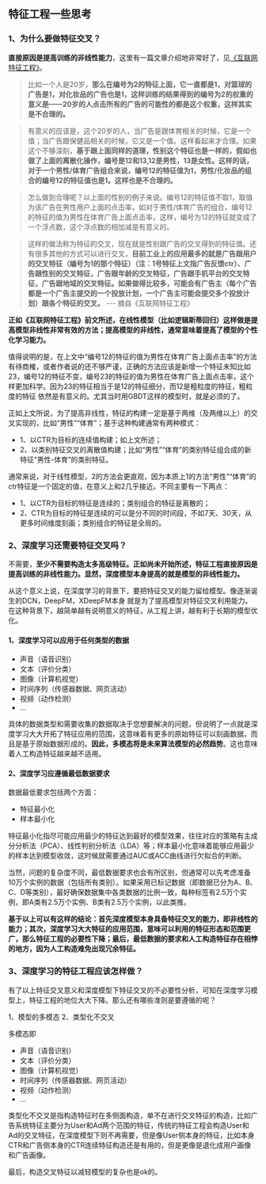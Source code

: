 ## 特征工程一些思考

### 1、为什么要做特征交叉？
**直接原因是提高训练的非线性能力**，这里有一篇文章介绍地非常好了，见[《互联网特征工程》](https://blog.csdn.net/mytestmy/article/details/19088827)。

> 比如一个人是20岁，**那么在编号为2的特征上面，它一直都是1，对篮球的广告是1，对化妆品的广告也是1，这样训练的结果得到的编号为2的权重的意义是——20岁的人点击所有的广告的可能性的都是这个权重，这样其实是不合理的。**  

>有意义的应该是，这个20岁的人，当广告是跟体育相关的时候，它是一个值；当广告跟保健品相关的时候，它又是一个值。这样看起来才合理。如果这个不够深刻，**基于跟上面同样的道理，性别这个特征也是一样的，假如也做了上面的离散化操作，编号是12和13,12是男性，13是女性。这样的话，对于一个男性/体育广告组合来说，编号12的特征值为1，男性/化妆品的组合的编号12的特征值也是1。这样也是不合理的。**  

>怎么做到合理呢？以上面的性别的例子来说。编号12的特征值不取1，取值为该广告在男性用户上面的点击率，如对于男性/体育广告的组合，编号12的特征的值为男性在体育广告上面点击率，这样，编号为12的特征就变成了一个浮点数，这个浮点数的相加减是有意义的。  

>这样的做法称为特征的交叉，现在就是性别跟广告的交叉得到的特征值。还有很多其他的方式可以进行交叉，**目前工业上的应用最多的就是广告跟用户的交叉特征（编号为1的那个特征）（注：1号特征上文指广告反馈ctr）、广告跟性别的交叉特征，广告跟年龄的交叉特征，广告跟手机平台的交叉特征，广告跟地域的交叉特征。如果做得比较多，可能会有广告主（每个广告都是一个广告主提交的一个投放计划，一个广告主可能会提交多个投放计划）跟各个特征的交叉。**   --- 摘自《互联网特征工程》

**正如《互联网特征工程》前文所述，在线性模型（比如逻辑斯蒂回归）这样做是提高模型非线性非常有效的方法；提高模型的非线性，通常意味着提高了模型的个性化学习能力。**

值得说明的是，在上文中“编号12的特征的值为男性在体育广告上面点击率”的方法有待商榷，或者作者说的还不够严谨，正确的方法应该是新增一个特征未知比如23，编号12的特征不变，编号23的特征的值为男性在体育广告上面点击率，这个样更加科学。因为23的特征相当于是12的特征细分，而12是粗粒度的特征，粗粒度的特征 依然是有意义的。尤其当时用GBDT这样的模型时，就是必须的了。

正如上文所说，为了提高非线性，特征的构建一定是基于两维（及两维以上）的交叉实现的，比如“男性”“体育”；基于这种构建通常有两种模式：

* 1、以CTR为目标的连续值构建；如上文所述；
* 2、以类别特征交叉的离散值构建；比如“男性”“体育”的类别特征组合成的新特征“男性-体育”的类别特征。

通常来说，对于线性模型，2的方法会更直观，因为本质上1的方法“男性”“体育”的ctr特征是一个固定的值，在意义上和2几乎接近。不同主要有一下两点：

* 1、以CTR为目标的特征是连续的；类别组合的特征是离散的；
* 2、CTR为目标的特征是连续的可以是分不同的时间段，不如7天、30天，从更多时间维度刻画；类别组合的特征是全局的。

### 2、深度学习还需要特征交叉吗？
不需要，**至少不需要构造太多高级特征。**正如尚未开始所述，特征工程**直接原因是提高训练的非线性能力。显然，深度模型本身提高的就是模型的非线性能力。**

从这个意义上说，在深度学习的背景下，要把特征交叉的能力留给模型。像逐渐诞生的DCN，DeepFM，XDeepFM本身 就是为了提高模型对特征交叉利用能力。在这种背景下，越简单越有说明意义的特征，从工程上讲，越有利于长期的模型优化。

#### 1、深度学习可以应用于任何类型的数据

* 声音（语音识别）
* 文本（评价分类）
* 图像（计算机视觉）
* 时间序列（传感器数据、网页活动）
* 视频（动作检测）
* …

具体的数据类型和需要收集的数据取决于您想要解决的问题，但说明了一点就是深度学习大大开拓了特征应用的范围，这意味着有更多的原始特征可以刻画数据，而且是基于原始数据形成的。**因此，多模态将是未来算法模型的必然趋势**。这也意味着人工构造特征越来越不适用。

#### 2、深度学习应遵循最低数据要求

数据最低要求包括两个方面：
* 特征最小化
* 样本最小化

特征最小化指尽可能应用最少的特征达到最好的模型效果，往往对应的策略有主成分分析法（PCA）、线性判别分析法（LDA）等；样本最小化意味着能够应用最少的样本达到模型收敛，这时候就需要通过AUC或ACC曲线进行欠拟合的判断。

当然，问题的复杂度不同，最低数据要求也会有所区别，但通常可以先考虑准备10万个实例的数据（包括所有类别）。如果采用已标记数据（即数据已分为A、B、C、D等类别），最好确保数据集中各类数据的比例一致，每种标签有2.5万个实例，即A类有2.5万个实例、B类有2.5万个实例，以此类推。

**基于以上可以有这样的结论：首先深度模型本身具备特征交叉的能力，即非线性的能力；其次，深度学习大大特征的应用范围，意味可以利用的特征形态和范围更广，那么特征工程的必要性下降；最后，最低数据的要求和人工构造特征存在相悖的地方，因为人工构造难免出现冗余特征。**

### 3、深度学习的特征工程应该怎样做？

有了以上特征交叉意义和深度模型下特征交叉的不必要性分析，可知在深度学习模型上，特征工程的地位大大下降。那么还有哪些准则是要遵循的呢？

1、模型的多模态
2、类型化不交叉

多模态即
* 声音（语音识别）
* 文本（评价分类）
* 图像（计算机视觉）
* 时间序列（传感器数据、网页活动）
* 视频（动作检测）
* …

类型化不交叉是指构造特征时在多侧面构造，单不在进行交叉特征的构造，比如广告系统特征主要分为User和Ad两个范围的特征，传统的特征工程会构造User和Ad的交叉特征，在深度模型下则不再需要，但是像User侧本身的特征，比如本身CTR和广告侧本身的CTR连续特征构造还是有用的，但是更像是退化成用户画像和广告画像。

最后，构造交叉特征以减轻模型的复杂也是ok的。
